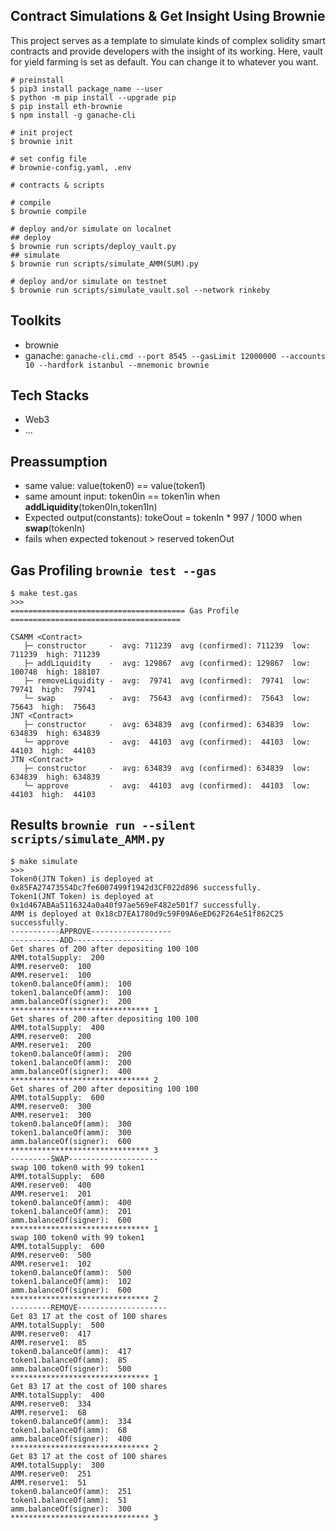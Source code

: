 ## Contract Simulations & Get Insight Using Brownie
This project serves as a template to simulate kinds of complex solidity smart contracts and provide developers with the insight of its working.
Here, vault for yield farming is set as default. You can change it to whatever you want.
```
# preinstall
$ pip3 install package_name --user
$ python -m pip install --upgrade pip
$ pip install eth-brownie
$ npm install -g ganache-cli

# init project
$ brownie init

# set config file
# brownie-config.yaml, .env

# contracts & scripts

# compile
$ brownie compile

# deploy and/or simulate on localnet
## deploy
$ brownie run scripts/deploy_vault.py
## simulate
$ brownie run scripts/simulate_AMM(SUM).py

# deploy and/or simulate on testnet
$ brownie run scripts/simulate_vault.sol --network rinkeby

```
## Toolkits
- brownie
- ganache: ```ganache-cli.cmd --port 8545 --gasLimit 12000000 --accounts 10 --hardfork istanbul --mnemonic brownie```
## Tech Stacks
- Web3
- ...

## Preassumption
- same value: value(token0) == value(token1)
- same amount input: token0in == token1in when **addLiquidity**(token0In,token1In)
- Expected output(constants): tokeOout = tokenIn * 997 / 1000 when **swap**(tokenIn)
- fails when expected tokenout > reserved tokenOut

## Gas Profiling ```brownie test --gas```
```
$ make test.gas
>>>
======================================= Gas Profile ======================================       

CSAMM <Contract>
   ├─ constructor     -  avg: 711239  avg (confirmed): 711239  low: 711239  high: 711239
   ├─ addLiquidity    -  avg: 129867  avg (confirmed): 129867  low: 100748  high: 188107
   ├─ removeLiquidity -  avg:  79741  avg (confirmed):  79741  low:  79741  high:  79741
   └─ swap            -  avg:  75643  avg (confirmed):  75643  low:  75643  high:  75643
JNT <Contract>
   ├─ constructor     -  avg: 634839  avg (confirmed): 634839  low: 634839  high: 634839
   └─ approve         -  avg:  44103  avg (confirmed):  44103  low:  44103  high:  44103
JTN <Contract>
   ├─ constructor     -  avg: 634839  avg (confirmed): 634839  low: 634839  high: 634839
   └─ approve         -  avg:  44103  avg (confirmed):  44103  low:  44103  high:  44103
```

## Results ```brownie run --silent scripts/simulate_AMM.py```
```
$ make simulate
>>>
Token0(JTN Token) is deployed at 0x85FA27473554Dc7fe6007499f1942d3CF022d896 successfully.
Token1(JNT Token) is deployed at 0x1d467ABAa5116324a0a40f97ae569eF482e501f7 successfully.
AMM is deployed at 0x18cD7EA1780d9c59F09A6eED62F264e51f862C25 successfully.
-----------APPROVE------------------
-----------ADD------------------
Get shares of 200 after depositing 100 100 
AMM.totalSupply:  200
AMM.reserve0:  100
AMM.reserve1:  100
token0.balanceOf(amm):  100
token1.balanceOf(amm):  100
amm.balanceOf(signer):  200
******************************* 1
Get shares of 200 after depositing 100 100 
AMM.totalSupply:  400
AMM.reserve0:  200
AMM.reserve1:  200
token0.balanceOf(amm):  200
token1.balanceOf(amm):  200
amm.balanceOf(signer):  400
******************************* 2
Get shares of 200 after depositing 100 100 
AMM.totalSupply:  600
AMM.reserve0:  300
AMM.reserve1:  300
token0.balanceOf(amm):  300
token1.balanceOf(amm):  300
amm.balanceOf(signer):  600
******************************* 3
---------SWAP--------------------
swap 100 token0 with 99 token1
AMM.totalSupply:  600
AMM.reserve0:  400
AMM.reserve1:  201
token0.balanceOf(amm):  400
token1.balanceOf(amm):  201
amm.balanceOf(signer):  600
******************************* 1
swap 100 token0 with 99 token1
AMM.totalSupply:  600
AMM.reserve0:  500
AMM.reserve1:  102
token0.balanceOf(amm):  500
token1.balanceOf(amm):  102
amm.balanceOf(signer):  600
******************************* 2
---------REMOVE--------------------
Get 83 17 at the cost of 100 shares
AMM.totalSupply:  500
AMM.reserve0:  417
AMM.reserve1:  85
token0.balanceOf(amm):  417
token1.balanceOf(amm):  85
amm.balanceOf(signer):  500
******************************* 1
Get 83 17 at the cost of 100 shares
AMM.totalSupply:  400
AMM.reserve0:  334
AMM.reserve1:  68
token0.balanceOf(amm):  334
token1.balanceOf(amm):  68
amm.balanceOf(signer):  400
******************************* 2
Get 83 17 at the cost of 100 shares
AMM.totalSupply:  300
AMM.reserve0:  251
AMM.reserve1:  51
token0.balanceOf(amm):  251
token1.balanceOf(amm):  51
amm.balanceOf(signer):  300
******************************* 3
```